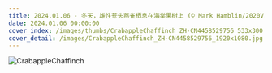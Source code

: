 ```yaml
---
title: 2024.01.06 - 冬天，雄性苍头燕雀栖息在海棠果树上 (© Mark Hamblin/2020VISION/Minden Pictures)
date: 2024.01.06 00:00:00
cover_index: /images/thumbs/CrabappleChaffinch_ZH-CN4458529756_533x300.jpg
cover_detail: /images/CrabappleChaffinch_ZH-CN4458529756_1920x1080.jpg
---
```


![CrabappleChaffinch](/images/CrabappleChaffinch_ZH-CN4458529756_1920x1080.jpg)
